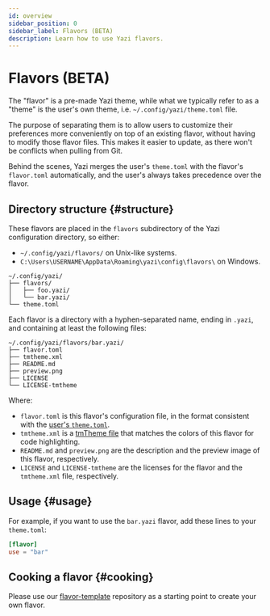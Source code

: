 ```yaml
---
id: overview
sidebar_position: 0
sidebar_label: Flavors (BETA)
description: Learn how to use Yazi flavors.
---
```


# Flavors (BETA)

The "flavor" is a pre-made Yazi theme, while what we typically refer to as a "theme" is the user's own theme, i.e. `~/.config/yazi/theme.toml` file.

The purpose of separating them is to allow users to customize their preferences more conveniently on top of an existing flavor, without having to modify those flavor files.
This makes it easier to update, as there won't be conflicts when pulling from Git.

Behind the scenes, Yazi merges the user's `theme.toml` with the flavor's `flavor.toml` automatically, and the user's always takes precedence over the flavor.

## Directory structure {#structure}

These flavors are placed in the `flavors` subdirectory of the Yazi configuration directory, so either:

- `~/.config/yazi/flavors/` on Unix-like systems.
- `C:\Users\USERNAME\AppData\Roaming\yazi\config\flavors\` on Windows.

```
~/.config/yazi/
├── flavors/
│   ├── foo.yazi/
│   └── bar.yazi/
└── theme.toml
```

Each flavor is a directory with a hyphen-separated name, ending in `.yazi`, and containing at least the following files:

```
~/.config/yazi/flavors/bar.yazi/
├── flavor.toml
├── tmtheme.xml
├── README.md
├── preview.png
├── LICENSE
└── LICENSE-tmtheme
```

Where:

- `flavor.toml` is this flavor's configuration file, in the format consistent with the [user's `theme.toml`](/docs/configuration/theme).
- `tmtheme.xml` is a [tmTheme file](https://www.sublimetext.com/docs/color_schemes_tmtheme.html) that matches the colors of this flavor for code highlighting.
- `README.md` and `preview.png` are the description and the preview image of this flavor, respectively.
- `LICENSE` and `LICENSE-tmtheme` are the licenses for the flavor and the `tmtheme.xml` file, respectively.

## Usage {#usage}

For example, if you want to use the `bar.yazi` flavor, add these lines to your `theme.toml`:

```toml
[flavor]
use = "bar"
```

## Cooking a flavor {#cooking}

Please use our [flavor-template](https://github.com/yazi-rs/flavor-template) repository as a starting point to create your own flavor.
